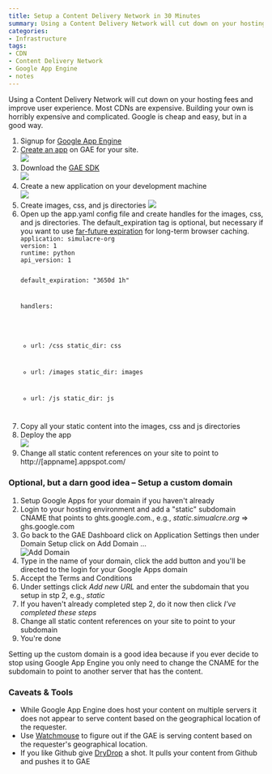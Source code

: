 ```yaml
---
title: Setup a Content Delivery Network in 30 Minutes
summary: Using a Content Delivery Network will cut down on your hosting fees and improve user experience. Most CDNs are expensive. Building your own is horribly expensive and complicated. Google is cheap and easy, but in a good way.
categories:
- Infrastructure
tags:
- CDN
- Content Delivery Network
- Google App Engine
- notes
---
```

Using a Content Delivery Network will cut down on your hosting fees and improve user experience. Most CDNs are expensive. Building your own is horribly expensive and complicated. Google is cheap and easy, but in a good way.

<ol>
  <li> Signup for <a title="Google App Engine" href="http://appengine.google.com/">Google App Engine</a> </li>
  <li> <a title="Create GAE application" href="http://appengine.google.com/start/createapp?">Create an app</a> on GAE for your site. <br /> <img src="http://dl.dropbox.com/u/2439349/blog/GAECDN/createAppCheckAvailability.png" /> </li>
  <li> Download the <a href="http://code.google.com/appengine/downloads.html">GAE SDK</a> <br /> <img src="http://dl.dropbox.com/u/2439349/blog/GAECDN/downloadSDK.png" /></li>
  <li> <a href="http://code.google.com/appengine/downloads.html"></a>Create a new application on your development machine <br /> <img src="http://dl.dropbox.com/u/2439349/blog/GAECDN/createLocalApp.png" /> </li>
  <li> Create images, css, and js directories <img src="http://dl.dropbox.com/u/2439349/blog/GAECDN/createLocalDirs.png" /> </li>
  <li> Open up the app.yaml config file and create handles for the images, css, and js directories. The default_expiration tag is optional, but necessary if you want to use <a title="Far-future expiration header for browser caching of static content" href="http://www.askapache.com/htaccess/apache-speed-expires.html">far-future expiration</a> for long-term browser caching.

<code class="yaml">
application: simulacre-org
version: 1
runtime: python
api_version: 1

default_expiration: "3650d 1h"

handlers:
- url: /css
  static_dir: css

- url: /images
  static_dir: images

- url: /js
  static_dir: js
</code>

  </li>
<li> Copy all your static content into the images, css and js directories </li>
<li> Deploy the app</span><br /><img src="http://dl.dropbox.com/u/2439349/blog/GAECDN/deployApp.png" /> </li>
<li> Change all static content references on your site to point to http://[appname].appspot.com/ </li>
</ol>

### Optional, but a darn good idea &#8211; Setup a custom domain
1. Setup Google Apps for your domain if you haven't already
2. Login to your hosting environment and add a "static" subdomain CNAME that points to ghts.google.com., e.g., *static.simualcre.org* => ghs.google.com
3. Go back to the GAE Dashboard click on Application Settings then under Domain Setup click on Add Domain ... <br /> ![Add Domain](http://dl.dropbox.com/u/2439349/blog/GAECDN/addDomain.png)
4. Type in the name of your domain, click the add button and you'll be directed to the login for your Google Apps domain
5. Accept the Terms and Conditions
6. Under settings click *Add new URL* and enter the subdomain that you setup in stp 2, e.g., *static*
7. If you haven't already completed step 2, do it now then click *I've completed these steps*
8. Change all static content references on your site to point to your subdomain
9. You're done

Setting up the custom domain is a good idea because if you ever decide to stop using Google App Engine you only need to change the CNAME for the subdomain to point to another server that has the content.

### Caveats & Tools
* While Google App Engine does host your content on multiple servers it does not appear to serve content based on the geographical location of the requester. 
* Use [Watchmouse](http://www.watchmouse.com/en/ping.php "Ping server from many different geographical locations") to figure out if the GAE is serving content based on the requester's geographical location.
* If you like Github give [DryDrop](http://drydrop.binaryage.com/ "Github to Google App Engine") a shot. It pulls your content from Github and pushes it to GAE
